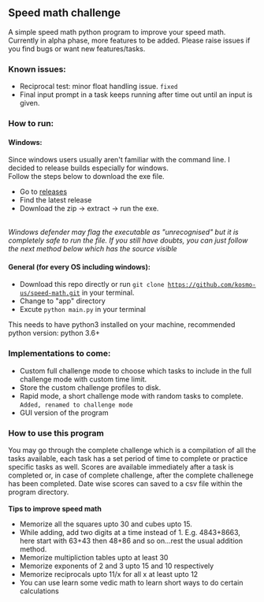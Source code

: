 ## Speed math challenge

A simple speed math python program to improve your speed math.
Currently in alpha phase, more features to be added. Please raise issues if you find bugs or want new features/tasks.



### Known issues:
- Reciprocal test: minor float handling issue.     <code>fixed</code> 
- Final input prompt in a task keeps running after time out until an input is given.

### How to run:

#### Windows:

Since windows users usually aren't familiar with the command line. I decided to release builds especially for windows.<br>
Follow the steps below to download the exe file.
- Go to [releases](https://github.com/kosmo-us/speed-math/releases)
- Find the latest release 
- Download the zip -> extract -> run the exe.

<br>*Windows defender may flag the executable as "unrecognised" but it is completely safe to run the file. If you still have doubts, you can just follow the next method below which has the source visible*

#### General (for every OS including windows):

- Download this repo directly or run <code>git clone https://github.com/kosmo-us/speed-math.git</code> in your terminal.
- Change to "app" directory
- Excute <code>python main.py</code> in your terminal

This needs to have python3 installed on your machine, recommended python version: python 3.6+

### Implementations to come:

- Custom full challenge mode to choose which tasks to include in the full challenge mode with custom time limit.
- Store the custom challenge profiles to disk.
- Rapid mode, a short challenge mode with random tasks to complete.    <code>Added, renamed to challenge mode</code>
- GUI version of the program

### How to use this program

You may go through the complete challenge which is a compilation of all the tasks available, each task has a set period of time to complete
or practice specific tasks as well. Scores are available immediately after a task is completed or, in case of complete challenge, after the complete challenege has been completed. Date wise scores can saved to a csv file within the program directory.
<br>
<br>
**Tips to improve speed math**

- Memorize all the squares upto 30 and cubes upto 15.
- While adding, add two digits at a time instead of 1. E.g. 4843+8663, here start with 63+43 then 48+86 and so on...rest the usual addition method.
- Memorize multipliction tables upto at least 30
- Memorize exponents of 2 and 3 upto 15 and 10 respectively
- Memorize reciprocals upto 11/x for all x at least upto 12
- You can use learn some vedic math to learn short ways to do certain calculations
